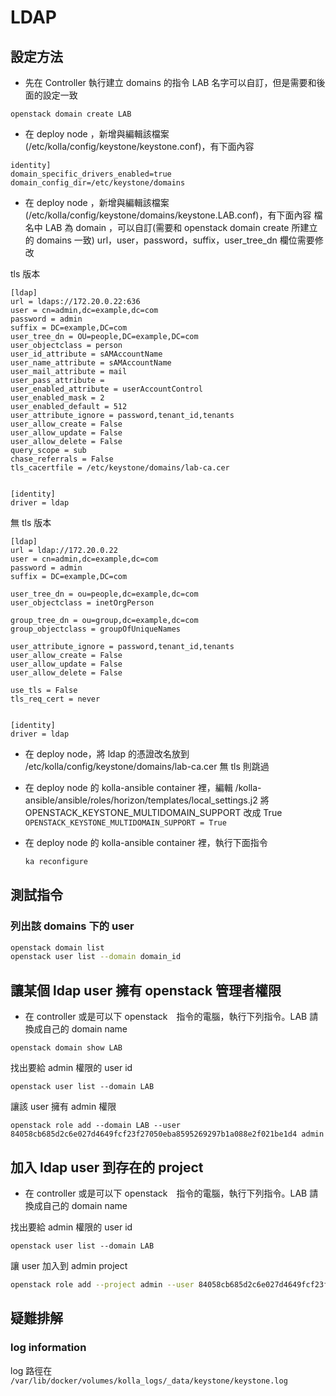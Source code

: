 # LDAP

## 設定方法
- 先在 Controller 執行建立 domains 的指令
LAB 名字可以自訂，但是需要和後面的設定一致
```
openstack domain create LAB
```

- 在 deploy node ，新增與編輯該檔案(/etc/kolla/config/keystone/keystone.conf)，有下面內容

```
identity]
domain_specific_drivers_enabled=true
domain_config_dir=/etc/keystone/domains
```


- 在 deploy node ，新增與編輯該檔案(/etc/kolla/config/keystone/domains/keystone.LAB.conf)，有下面內容
檔名中 LAB 為 domain ，可以自訂(需要和 openstack domain create 所建立的 domains 一致)
url，user，password，suffix，user_tree_dn 欄位需要修改

tls 版本
```
[ldap]
url = ldaps://172.20.0.22:636
user = cn=admin,dc=example,dc=com
password = admin
suffix = DC=example,DC=com
user_tree_dn = OU=people,DC=example,DC=com
user_objectclass = person
user_id_attribute = sAMAccountName
user_name_attribute = sAMAccountName
user_mail_attribute = mail
user_pass_attribute =
user_enabled_attribute = userAccountControl
user_enabled_mask = 2
user_enabled_default = 512
user_attribute_ignore = password,tenant_id,tenants
user_allow_create = False
user_allow_update = False
user_allow_delete = False
query_scope = sub
chase_referrals = False
tls_cacertfile = /etc/keystone/domains/lab-ca.cer


[identity]
driver = ldap

```
無 tls 版本

```
[ldap]
url = ldap://172.20.0.22
user = cn=admin,dc=example,dc=com
password = admin
suffix = DC=example,DC=com

user_tree_dn = ou=people,dc=example,dc=com
user_objectclass = inetOrgPerson

group_tree_dn = ou=group,dc=example,dc=com
group_objectclass = groupOfUniqueNames

user_attribute_ignore = password,tenant_id,tenants
user_allow_create = False
user_allow_update = False
user_allow_delete = False

use_tls = False
tls_req_cert = never


[identity]
driver = ldap

```

- 在 deploy node，將 ldap 的憑證改名放到 /etc/kolla/config/keystone/domains/lab-ca.cer
  無 tls 則跳過

- 在 deploy node 的 kolla-ansible container 裡，編輯 /kolla-ansible/ansible/roles/horizon/templates/local_settings.j2
  將 OPENSTACK_KEYSTONE_MULTIDOMAIN_SUPPORT 改成 True
  `OPENSTACK_KEYSTONE_MULTIDOMAIN_SUPPORT = True`

- 在 deploy node 的 kolla-ansible container 裡，執行下面指令
  ```bash
  ka reconfigure
  ```

## 測試指令


### 列出該 domains 下的 user

```bash
openstack domain list
openstack user list --domain domain_id

```

## 讓某個 ldap user 擁有 openstack 管理者權限

- 在 controller 或是可以下 openstack　指令的電腦，執行下列指令。LAB 請換成自己的 domain name

```
openstack domain show LAB
```

找出要給 admin 權限的 user id
```
openstack user list --domain LAB
```

讓該 user 擁有 admin 權限
```
openstack role add --domain LAB --user 84058cb685d2c6e027d4649fcf23f27050eba8595269297b1a088e2f021be1d4 admin
```

## 加入 ldap user 到存在的 project

- 在 controller 或是可以下 openstack　指令的電腦，執行下列指令。LAB 請換成自己的 domain name

找出要給 admin 權限的 user id
```
openstack user list --domain LAB
```

讓 user 加入到 admin project

```bash
openstack role add --project admin --user 84058cb685d2c6e027d4649fcf23f27050eba8595269297b1a088e2f021be1d4 _member_
```
## 疑難排解


### log information

log 路徑在 `/var/lib/docker/volumes/kolla_logs/_data/keystone/keystone.log`
